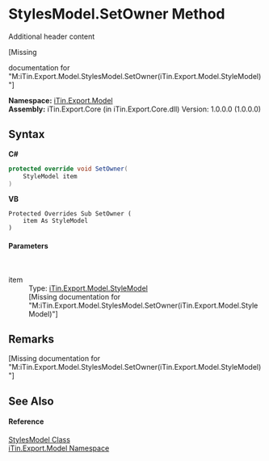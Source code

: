 # StylesModel.SetOwner Method 
Additional header content 

\[Missing <summary> documentation for "M:iTin.Export.Model.StylesModel.SetOwner(iTin.Export.Model.StyleModel)"\]

**Namespace:**&nbsp;<a href="ef57ffcc-e95e-b212-5a46-9aa6f5a3511f">iTin.Export.Model</a><br />**Assembly:**&nbsp;iTin.Export.Core (in iTin.Export.Core.dll) Version: 1.0.0.0 (1.0.0.0)

## Syntax

**C#**<br />
``` C#
protected override void SetOwner(
	StyleModel item
)
```

**VB**<br />
``` VB
Protected Overrides Sub SetOwner ( 
	item As StyleModel
)
```


#### Parameters
&nbsp;<dl><dt>item</dt><dd>Type: <a href="baeb266c-8597-5b32-68a5-12c1b3e5d907">iTin.Export.Model.StyleModel</a><br />\[Missing <param name="item"/> documentation for "M:iTin.Export.Model.StylesModel.SetOwner(iTin.Export.Model.StyleModel)"\]</dd></dl>

## Remarks
\[Missing <remarks> documentation for "M:iTin.Export.Model.StylesModel.SetOwner(iTin.Export.Model.StyleModel)"\]

## See Also


#### Reference
<a href="b054d3da-daec-6bfe-5fa1-a5f9cdb5ed67">StylesModel Class</a><br /><a href="ef57ffcc-e95e-b212-5a46-9aa6f5a3511f">iTin.Export.Model Namespace</a><br />
